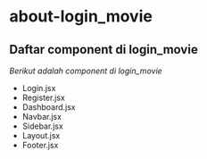 # about-login_movie
Daftar component di login_movie
--
*Berikut adalah component di login_movie*
- Login.jsx
- Register.jsx
- Dashboard.jsx
- Navbar.jsx
- Sidebar.jsx
- Layout.jsx
- Footer.jsx
